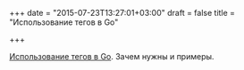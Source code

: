 +++
date = "2015-07-23T13:27:01+03:00"
draft = false
title = "Использование тегов в Go"

+++

<p><a href="https://machiel.me/using-tags-in-go/">Использование тегов в Go</a>. Зачем нужны и примеры.</p>

